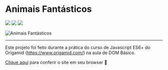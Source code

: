 # Animais Fantásticos

 ![](https://img.shields.io/github/stars/phedrakeson/animais-fantasticos) ![](https://img.shields.io/github/license/phedrakeson/animais-fantasticos) ![](https://img.shields.io/github/languages/code-size/phedrakeson/animais-fantasticos)
 



![Animais Fantásticos](https://i.gyazo.com/f2d1ae0545ca7fe63d9f7db56fb98043.gif)

------------


Este projeto foi feito durante a prática do curso de Javascript ES6+ do Origamid (https://www.origamid.com/) na aula de DOM Básico.

[Clique aqui](http://animais-fantasticos-p.netlify.app/ "Site em Deploy") para conferir o site em seu browser 🖖
